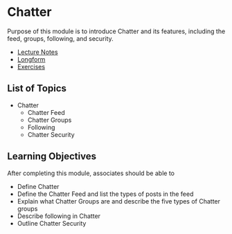 # Chatter

Purpose of this module is to introduce Chatter and its features, including the feed, groups, following, and security.

* [Lecture Notes](<./LNChatter.md>)
* [Longform](<./LFChatter.md>)
* [Exercises]()

## List of Topics

* Chatter
  * Chatter Feed
  * Chatter Groups
  * Following
  * Chatter Security

## Learning Objectives

After completing this module, associates should be able to

* Define Chatter
* Define the Chatter Feed and list the types of posts in the feed
* Explain what Chatter Groups are and describe the five types of Chatter groups
* Describe following in Chatter
* Outline Chatter Security
 
